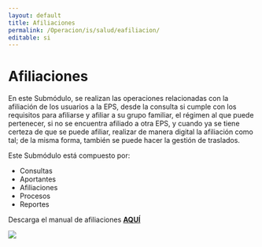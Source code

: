 ```yaml
---
layout: default
title: Afiliaciones
permalink: /Operacion/is/salud/eafiliacion/
editable: si
---
```


# Afiliaciones

En este Submódulo, se realizan las operaciones relacionadas con la afiliación de los usuarios a la EPS, desde la consulta si cumple con los requisitos para afiliarse y afiliar a su grupo familiar, el régimen al que puede pertenecer, si no se encuentra afiliado a otra EPS, y cuando ya se tiene certeza de que se puede afiliar, realizar de manera digital la afiliación como tal; de la misma forma, también se puede hacer la gestión de traslados.  

Este Submódulo está compuesto por:  

* Consultas        
* Aportantes    
* Afiliaciones      
* Procesos      
* Reportes    


Descarga el manual de afiliaciones [**AQUÍ**](http://docs.oasiscom.com/Operacion/is/salud/eafiliacion/manual-afiliaciones.pdf)




![](flujograma.png)
